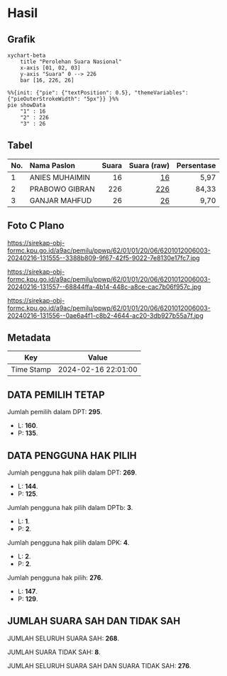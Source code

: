 # Hasil

## Grafik

```mermaid
xychart-beta
    title "Perolehan Suara Nasional"
    x-axis [01, 02, 03]
    y-axis "Suara" 0 --> 226
    bar [16, 226, 26]
```

```mermaid
%%{init: {"pie": {"textPosition": 0.5}, "themeVariables": {"pieOuterStrokeWidth": "5px"}} }%%
pie showData
    "1" : 16
    "2" : 226
    "3" : 26
```

## Tabel

| No. | Nama Paslon    | Suara | Suara (raw) | Persentase |
|:--- |:-------------- | -----:| -----------:| ----------:|
| 1   | ANIES MUHAIMIN | 16    | [16][p-1]   | 5,97       |
| 2   | PRABOWO GIBRAN | 226   | [226][p-2]  | 84,33      |
| 3   | GANJAR MAHFUD  | 26    | [26][p-3]   | 9,70       |


[p-1]: https://github.com/gigit-pemilu/pemilu-2024/blob/main/pilpres/hitung-suara/sub/62-kalimantan-tengah/sub/01-kotawaringin-barat/sub/01-kumai/sub/2006-sungai-bakau/sub/003-tps/sub/paslon-1.txt
[p-2]: https://github.com/gigit-pemilu/pemilu-2024/blob/main/pilpres/hitung-suara/sub/62-kalimantan-tengah/sub/01-kotawaringin-barat/sub/01-kumai/sub/2006-sungai-bakau/sub/003-tps/sub/paslon-2.txt
[p-3]: https://github.com/gigit-pemilu/pemilu-2024/blob/main/pilpres/hitung-suara/sub/62-kalimantan-tengah/sub/01-kotawaringin-barat/sub/01-kumai/sub/2006-sungai-bakau/sub/003-tps/sub/paslon-3.txt

## Foto C Plano

https://sirekap-obj-formc.kpu.go.id/a9ac/pemilu/ppwp/62/01/01/20/06/6201012006003-20240216-131555--3388b809-9f67-42f5-9022-7e8130e17fc7.jpg

https://sirekap-obj-formc.kpu.go.id/a9ac/pemilu/ppwp/62/01/01/20/06/6201012006003-20240216-131557--68844ffa-4b14-448c-a8ce-cac7b06f957c.jpg

https://sirekap-obj-formc.kpu.go.id/a9ac/pemilu/ppwp/62/01/01/20/06/6201012006003-20240216-131556--0ae6a4f1-c8b2-4644-ac20-3db927b55a7f.jpg


## Metadata

| Key        | Value               |
| ---------- | ------------------- |
| Time Stamp | 2024-02-16 22:01:00 |


## DATA PEMILIH TETAP

Jumlah pemilih dalam DPT: **295**.
 * L: **160**.
 * P: **135**.

## DATA PENGGUNA HAK PILIH

Jumlah pengguna hak pilih dalam DPT: **269**.
 * L: **144**.
 * P: **125**.

Jumlah pengguna hak pilih dalam DPTb: **3**.
 * L: **1**.
 * P: **2**.

Jumlah pengguna hak pilih dalam DPK: **4**.
 * L: **2**.
 * P: **2**.

Jumlah pengguna hak pilih: **276**.
 * L: **147**.
 * P: **129**.

## JUMLAH SUARA SAH DAN TIDAK SAH

JUMLAH SELURUH SUARA SAH: **268**.

JUMLAH SUARA TIDAK SAH: **8**.

JUMLAH SELURUH SUARA SAH DAN SUARA TIDAK SAH: **276**.


